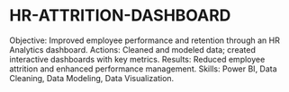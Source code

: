 # HR-ATTRITION-DASHBOARD

 

Objective: Improved employee performance and retention through an HR Analytics dashboard.
Actions: Cleaned and modeled data; created interactive dashboards with key metrics.
Results: Reduced employee attrition and enhanced performance management.
Skills: Power BI, Data Cleaning, Data Modeling, Data Visualization.
